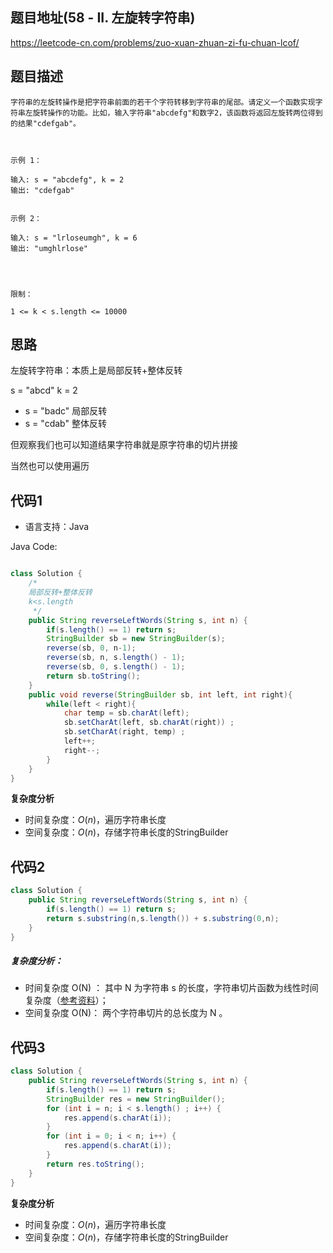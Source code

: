 ## 题目地址(58 - II. 左旋转字符串)

https://leetcode-cn.com/problems/zuo-xuan-zhuan-zi-fu-chuan-lcof/

## 题目描述

```
字符串的左旋转操作是把字符串前面的若干个字符转移到字符串的尾部。请定义一个函数实现字符串左旋转操作的功能。比如，输入字符串"abcdefg"和数字2，该函数将返回左旋转两位得到的结果"cdefgab"。

 

示例 1：

输入: s = "abcdefg", k = 2
输出: "cdefgab"


示例 2：

输入: s = "lrloseumgh", k = 6
输出: "umghlrlose"


 

限制：

1 <= k < s.length <= 10000
```

## 思路

左旋转字符串：本质上是局部反转+整体反转

s = "abcd" k = 2

- s = "badc"   局部反转  
- s = "cdab"   整体反转

但观察我们也可以知道结果字符串就是原字符串的切片拼接

当然也可以使用遍历

## 代码1

- 语言支持：Java

Java Code:

```java

class Solution {
    /*
    局部反转+整体反转
    k<s.length
     */
    public String reverseLeftWords(String s, int n) {
        if(s.length() == 1) return s;
        StringBuilder sb = new StringBuilder(s);
        reverse(sb, 0, n-1);
        reverse(sb, n, s.length() - 1);
        reverse(sb, 0, s.length() - 1);
        return sb.toString();
    }
    public void reverse(StringBuilder sb, int left, int right){
        while(left < right){
            char temp = sb.charAt(left);
            sb.setCharAt(left, sb.charAt(right)) ;
            sb.setCharAt(right, temp) ;
            left++;
            right--;
        }
    }	
}


```

**复杂度分析**

- 时间复杂度：$O(n)$，遍历字符串长度
- 空间复杂度：$O(n)$，存储字符串长度的StringBuilder

## 代码2

```java
class Solution {
    public String reverseLeftWords(String s, int n) {
        if(s.length() == 1) return s;
        return s.substring(n,s.length()) + s.substring(0,n);
    }
}

```

##### 复杂度分析：

- 时间复杂度 O(N) ： 其中 N 为字符串 s 的长度，字符串切片函数为线性时间复杂度（[参考资料](https://stackoverflow.com/questions/4679746/time-complexity-of-javas-substring)）；
- 空间复杂度 O(N)： 两个字符串切片的总长度为 N 。



## 代码3

```java
class Solution {
    public String reverseLeftWords(String s, int n) {
        if(s.length() == 1) return s;
        StringBuilder res = new StringBuilder();
        for (int i = n; i < s.length() ; i++) {
            res.append(s.charAt(i));
        }
        for (int i = 0; i < n; i++) {
            res.append(s.charAt(i));
        }
        return res.toString();
    }
}

```

**复杂度分析**

- 时间复杂度：$O(n)$，遍历字符串长度
- 空间复杂度：$O(n)$，存储字符串长度的StringBuilder